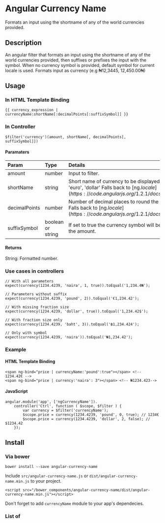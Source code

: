 # Angular Currency Name
Formats an input using the shortname of any of the world currencies provided. 

## Description
An angular filter that formats an input using the shortname of any of the world currencies provided, then suffixes or prefixes the input with the symbol. 
When no currency symbol is provided, default symbol for current locale is used.
Formats input as currency (e.g ₦12,3445, 12,450.00₦)

## Usage

### In HTML Template Binding
    {{ currency_expression | currencyName:shortName[:decimalPoints[:suffixSymbol]] }}

### In Controller
    $filter('currency')(amount, shortName[, decimalPoints[, suffixSymbol]])

#### Paramaters

Param         | Type    | Details
:-----------  | :------ | :------
amount        | number  | Input to filter.
shortName     | string  | Short name of currency to be displayed. e.g 'naira', 'euro', 'dollar' Falls back to [ng.$locale](https://code.angularjs.org/1.2.1/docs/api/ng.$locale).
decimalPoints | number  | Number of decimal places to round the number to. Falls back to [ng.$locale](https://code.angularjs.org/1.2.1/docs/api/ng.$locale)
suffixSymbol  | boolean or string | If set to true the currency symbol will be placed after the amount.

#### Returns

String: Formatted number.

### Use cases in controllers

    // With all parameters
    expect(currency(1234.4239, 'naira', 1, true)).toEqual('1,234.4₦');

    // Parameters without suffix
    expect(currency(1234.4239, 'pound', 2)).toEqual('€1,234.42');

    // With missing fraction size
    expect(currency(1234.4239, 'dollar', true)).toEqual('1,234.42$');

    // With fraction size only
    expect(currency(1234.4239, 'baht', 3)).toEqual('฿1,234.424');

    // Only with symbol
    expect(currency(1234.4239, 'naira')).toEqual('₦1,234.42');

### Example

#### HTML Template Binding

    <span ng-bind="price | currencyName:'pound':true"></span> <!-- 1234.42€ -->
    <span ng-bind="price | currency:'naira': 3"></span> <!-- ₦1234.423-->

#### JavaScript

    angular.module('app', ['ngCurrencyName']).
        controller('Ctrl', function ( $scope, $filter ) {
            var currency = $filter('currencyName');
            $scope.price = currency(1234.4239, 'pound', 0, true); // 1234€
            $scope.price = currency(1234.4239, 'dollar', 2, false); // $1234.42
        });


## Install

### Via bower

    bower install --save angular-currency-name

Include `src/angular-currency-name.js` or `dist/angular-currency-name.min.js` to your project.

    <script src="/bower_components/angular-currency-name/dist/angular-currency-name.min.js"></script>

Don't forget to add `currencyName` module to your app's dependecies.

### List of 

